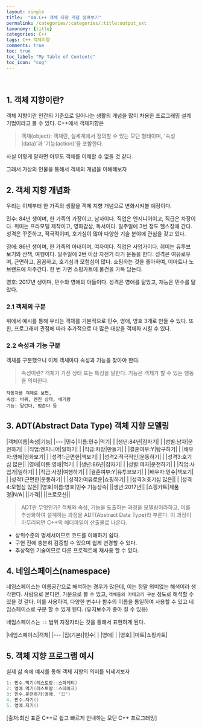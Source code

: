 ```yaml
---
layout: single
title:  "04.C++ 객체 지향 개념 살펴보기"
permalink: /categories/:categories/:title:output_ext
taxonomy: {title}
categories: C++
tags: C++ 객체지향
comments: true
toc: true
toc_label: "My Table of Contents"
toc_icon: "cog"
---
```

<br>

## 1. 객체 지향이란?

객체 지향이란 인간의 기준으로 일어나는 생활의 개념을 많이 차용한 프로그래밍 설계 기법이라고 볼 수 있다.
C++에서 객체지향은 


>객체(object): 객체란, 실세계에서 정의할 수 있는 모던 형태이며, '속성(data)'과 '기능(action)'을 포함한다.

사실 이렇게 말하면 아무도 객체를 이해할 수 없을 것 같다.

그래서 가상의 인물을 통해서 객체의 개념을 이해해보자

## 2. 객체 지향 개념화

우리는 이제부터 한 가족의 생활을 객체 지향 개념으로 변화시켜볼 예정이다.

민수: 84년 생이며, 한 가족의 가장이고, 남자이다. 직업은 엔지니어이고, 직급은 차장이다. 취미는 프라모델 제작이고, 영화감상, 독서이다. 일주일에 3번 정도 헬스장에 간다.
성격은 꾸준하고, 적극적이며, 호기심이 많아 다양한 기술 분야에 관심을 갖고 있다.

영애: 86년 생이며, 한 가족의 아내이며, 여자이다. 직업은 사업가이다. 취미는 유투브 보기와 산책, 여행이다. 일주일에 2번 이상 자전거 타기 운동을 한다. 성격은 여유로우며, 근면하고, 꼼꼼하고, 호기심과 모험심이 많다. 쇼핑하는 것을 좋아하여, 이마트나 노브랜드에 자주간다. 한 번 가면 쇼핑카트에 물건을 가득 담는다.

영호: 2017년 생이며, 민수와 영애의 아들이다. 성격은 영애를 닮았고, 재능은 민수를 닮았다.



### 2.1 객체의 구분

위에서 예시를 통해 우리는 객체를 기본적으로 민수, 영애, 영호 3개로 만들 수 있다. 또한, 프로그래머 관점에 따라 추가적으로 더 많은 대상을 객체화 시킬 수 있다.

### 2.2 속성과 기능 구분

객체를 구분했으니 이제 객체마다 속성과 기능을 찾아야 한다. 

> 속성이란? 객체가 가진 상태 또는 특징을 말한다. 기능은 객체가 할 수 있는 행동을 의미한다.
```
자동차를 객체로 보면, 
속성: 바퀴, 엔진 상태, 배기량
기능: 달린다, 멈춘다 등
```


## 3. ADT(Abstract Data Type) 객체 지향 모델링

|객체이름|속성|기능|
|---
|민수|이름:민수|먹기|
|   |생년:84년|잠자기|
|   |성별:남자|운전하기|
|   |직업:엔지니어|일하기|
|   |직급:차장|만들기|
|   |결혼여부:Y|탐구하기|
|   |배우자:영애|영화보기|
|   |성격1:근면한|책보기|
|   |성격2:적극적인|운동하기|
|   |성격3:호기심 많은||
|영애|이름:영애|먹기|
|   |생년:86년|잠자기|
|   |성별:여자|운전하기|
|   |직업:사업가|일하기|
|   |직급:사장|여행하기|
|   |결혼여부:Y|유투브보기|
|   |배우자:민수|책보기|
|   |성격1:근면한|운동하기|
|   |성격2:여유로운|쇼핑하기|
|   |성격3:호기심 많은||
|   |성격4:모험심 많은|
|영호|이름:영호|민수 기능상속|
||생년:2017년||
|쇼핑카트|제품명|N/A|
||가격||
||프로모션||

> ADT란 무엇인가? 
> 객체와 속성, 기능을 도출하는 과정을 모델링이라하고, 이를 추상화하여 설계하는 과정을 ADT(Abstract Data Type)라 부른다.
> 이 과정이 마무리되면 C++의 헤더파일이 산출물로 나온다.

* 상위수준의 명세서이므로 코드를 이해하기 쉽다.
* 구현 전에 충분히 검증할 수 있으며 쉽게 변경할 수 있다.
* 추상적인 기술이므로 다른 프로젝트에 재사용 할 수 있다.

## 4. 네임스페이스(namespace)

네임스페이스는 이름공간으로 해석하는 경우가 많은데, 이는 정말 의미없는 해석이라 생각한다. 사람으로 본다면, 가문으로 볼 수 있고, `객체들의 카테고리 구분` 정도로 해석할 수 있을 것 같다.
이를 사용하여, 다양한 변수나 함수의 이름을 통일하여 사용할 수 있고 네임스페이스로 구분 할 수 있게 된다. (유지보수가 좋아 질 수 있음)

네임스페이스는 `::` 범위 지정자라는 것을 통해서 표현하게 된다.

|네임스페이스|객체|
|---
|집(기본)|민수|
|       |영애|
|       |영호|
|마트|쇼핑카트|

## 5. 객체 지향 프로그램 예시

실제 삶 속에 예시를 통해 객체 지향의 의미를 되세겨보자


```c++
1: 민수.먹기(레스토랑::스파게티)
2: 영애.먹기(레스토랑::스테이크)
3: 민수.운전하기(영애, "집")
4. 민수.자기()
5. 영애.자기()
```

[출처:최신 표준 C++로 쉽고 빠르게 안내하는 모던 C++ 프로그래밍]